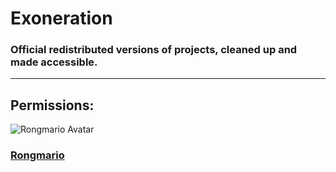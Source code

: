 # Exoneration
### Official redistributed versions of projects, cleaned up and made accessible.

---

## Permissions:

![Rongmario Avatar](https://avatars.githubusercontent.com/u/3684700?v=4&s=128)
### [Rongmario](permission/rongmario.md)
